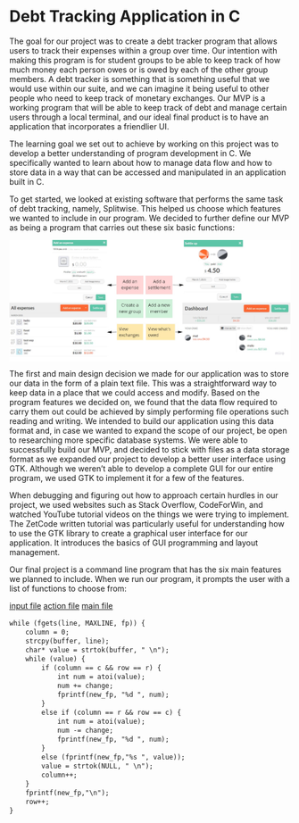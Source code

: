 # Debt Tracking Application in C
 
The goal for our project was to create a debt tracker program that allows users to track their expenses within a group over time. Our intention with making this program is for student groups to be able to keep track of how much money each person owes or is owed by each of the other group members. A debt tracker is something that is something useful that we would use within our suite, and we can imagine it being useful to other people who need to keep track of monetary exchanges. Our MVP is a working program that will be able to keep track of debt and manage certain users through a local terminal, and our ideal final product is to have an application that incorporates a friendlier UI.
 
The learning goal we set out to achieve by working on this project was to develop a better understanding of program development in C. We specifically wanted to learn about how to manage data flow and how to store data in a way that can be accessed and manipulated in an application built in C.
 
To get started, we looked at existing software that performs the same task of debt tracking, namely, Splitwise. This helped us choose which features we wanted to include in our program. We decided to further define our MVP as being a program that carries out these six basic functions:

<img src="images/Miro.jpg" align="center" alt="Choosing program features" width="600"/>

The first and main design decision we made for our application was to store our data in the form of a plain text file. This was a straightforward way to keep data in a place that we could access and modify. Based on the program features we decided on, we found that the data flow required to carry them out could be achieved by simply performing file operations such reading and writing. We intended to build our application using this data format and, in case we wanted to expand the scope of our project, be open to researching more specific database systems. We were able to successfully build our MVP, and decided to stick with files as a data storage format as we expanded our project to develop a better user interface using GTK. Although we weren’t able to develop a complete GUI for our entire program, we used GTK to implement it for a few of the features.
 
When debugging and figuring out how to approach certain hurdles in our project, we used websites such as Stack Overflow, CodeForWin, and watched YouTube tutorial videos on the things we were trying to implement. The ZetCode written tutorial was particularly useful for understanding how to use the GTK library to create a graphical user interface for our application. It introduces the basics of GUI programming and layout management.
 
Our final project is a command line program that has the six main features we planned to include. When we run our program, it prompts the user with a list of functions to choose from:



[input file](../CSV/input.c)
[action file](../CSV/action.c)
[main file](../CSV/main.c)





```
while (fgets(line, MAXLINE, fp)) {
    column = 0;
    strcpy(buffer, line);
    char* value = strtok(buffer, " \n");
    while (value) {
        if (column == c && row == r) {
            int num = atoi(value);
            num += change;
            fprintf(new_fp, "%d ", num);
        }
        else if (column == r && row == c) {
            int num = atoi(value);
            num -= change;
            fprintf(new_fp, "%d ", num);
        }
        else (fprintf(new_fp,"%s ", value));
        value = strtok(NULL, " \n");
        column++;
    }
    fprintf(new_fp,"\n");
    row++;
}
```

